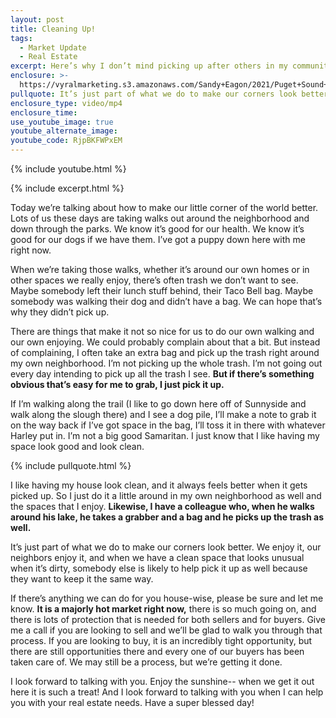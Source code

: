 ```yaml
---
layout: post
title: Cleaning Up!
tags:
  - Market Update
  - Real Estate
excerpt: Here’s why I don’t mind picking up after others in my community.
enclosure: >-
  https://vyralmarketing.s3.amazonaws.com/Sandy+Eagon/2021/Puget+Sound+Real+Estate+Agent_+Cleaning+Up!.mp4
pullquote: It’s just part of what we do to make our corners look better.
enclosure_type: video/mp4
enclosure_time:
use_youtube_image: true
youtube_alternate_image:
youtube_code: RjpBKFWPxEM
---
```

{% include youtube.html %}

{% include excerpt.html %}

Today we’re talking about how to make our little corner of the world better. Lots of us these days are taking walks out around the neighborhood and down through the parks. We know it’s good for our health. We know it’s good for our dogs if we have them. I’ve got a puppy down here with me right now.&nbsp;

When we’re taking those walks, whether it’s around our own homes or in other spaces we really enjoy, there’s often trash we don’t want to see. Maybe somebody left their lunch stuff behind, their Taco Bell bag. Maybe somebody was walking their dog and didn’t have a bag. We can hope that’s why they didn’t pick up.&nbsp;

There are things that make it not so nice for us to do our own walking and our own enjoying. We could probably complain about that a bit. But instead of complaining, I often take an extra bag and pick up the trash right around my own neighborhood. I’m not picking up the whole trash. I’m not going out every day intending to pick up all the trash I see.&nbsp;**But if there’s something obvious that’s easy for me to grab, I just pick it up.**&nbsp;

If I’m walking along the trail (I like to go down here off of Sunnyside and walk along the slough there) and I see a dog pile, I’ll make a note to grab it on the way back if I’ve got space in the bag, I’ll toss it in there with whatever Harley put in. I’m not a big good Samaritan. I just know that I like having my space look good and look clean.

{% include pullquote.html %}

I like having my house look clean, and it always feels better when it gets picked up. So I just do it a little around in my own neighborhood as well and the spaces that I enjoy.&nbsp;**Likewise, I have a colleague who, when he walks around his lake, he takes a grabber and a bag and he picks up the trash as well.**

It’s just part of what we do to make our corners look better. We enjoy it, our neighbors enjoy it, and when we have a clean space that looks unusual when it’s dirty, somebody else is likely to help pick it up as well because they want to keep it the same way.&nbsp;

If there’s anything we can do for you house-wise, please be sure and let me know.&nbsp;**It is a majorly hot market right now,**&nbsp;there is so much going on, and there is lots of protection that is needed for both sellers and for buyers. Give me a call if you are looking to sell and we’ll be glad to walk you through that process. If you are looking to buy, it is an incredibly tight opportunity, but there are still opportunities there and every one of our buyers has been taken care of. We may still be a process, but we’re getting it done.&nbsp;

I look forward to talking with you. Enjoy the sunshine-- when we get it out here it is such a treat\! And I look forward to talking with you when I can help you with your real estate needs. Have a super blessed day\!
